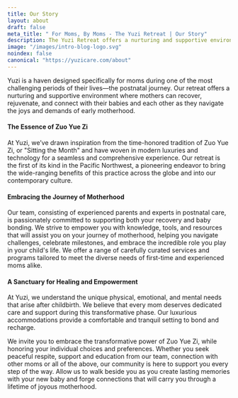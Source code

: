 ```yaml
---
title: Our Story
layout: about
draft: false
meta_title: " For Moms, By Moms - The Yuzi Retreat | Our Story"
description: The Yuzi Retreat offers a nurturing and supportive environment where mothers can recover, rejuvenate, and connect with their babies and each other. Read Our Story.
image: "/images/intro-blog-logo.svg"
noindex: false
canonical: "https://yuzicare.com/about"
---
```


Yuzi is a haven designed specifically for moms during one of the most challenging periods of their lives—the postnatal journey. Our retreat offers a nurturing and supportive environment where mothers can recover,  rejuvenate, and connect with their babies and each other as they navigate the joys and demands of early motherhood.

#### The Essence of Zuo Yue Zi

At Yuzi, we’ve drawn inspiration from the time-honored tradition of Zuo Yue Zi, or "Sitting the Month" and have woven in modern luxuries and technology for a seamless and comprehensive experience. Our retreat is the first of its kind in the Pacific Northwest, a pioneering endeavor to bring the wide-ranging benefits of this practice across the globe and into our contemporary culture.

#### Embracing the Journey of Motherhood

Our team, consisting of experienced parents and experts in postnatal care, is passionately committed to supporting both your recovery and baby bonding. We strive to empower you with knowledge, tools, and resources that will assist you on your journey of motherhood, helping you navigate challenges, celebrate milestones, and embrace the incredible role you play in your child's life. We offer a range of carefully curated services and programs tailored to meet the diverse needs of first-time and experienced moms alike.

#### A Sanctuary for Healing and Empowerment

At Yuzi, we understand the unique physical, emotional, and mental needs that arise after childbirth. We believe that every mom deserves dedicated care and support during this transformative phase. Our luxurious accommodations provide a comfortable and tranquil setting to bond and recharge.


We invite you to embrace the transformative power of Zuo Yue Zi, while honoring your individual choices and preferences. Whether you seek peaceful respite, support and education from our team, connection with other moms or all of the above, our community is here to support you every step of the way.  Allow us to walk beside you as you create lasting memories with your new baby and forge connections that will carry you through a lifetime of joyous motherhood.
